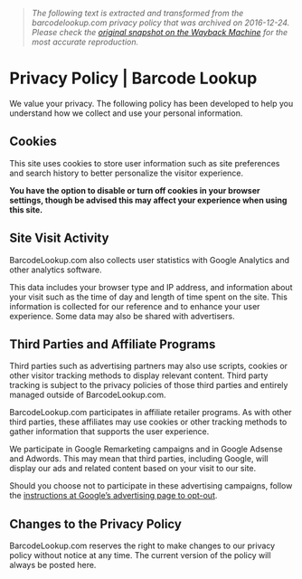 > *The following text is extracted and transformed from the barcodelookup.com privacy policy that was archived on 2016-12-24. Please check the [original snapshot on the Wayback Machine](https://web.archive.org/web/20161224063615id_/https%3A//www.barcodelookup.com/privacy-policy) for the most accurate reproduction.*

# Privacy Policy | Barcode Lookup

We value your privacy. The following policy has been developed to help you understand how we collect and use your personal information.

## Cookies

This site uses cookies to store user information such as site preferences and search history to better personalize the visitor experience.

**You have the option to disable or turn off cookies in your browser settings, though be advised this may affect your experience when using this site.**

## Site Visit Activity

BarcodeLookup.com also collects user statistics with Google Analytics and other analytics software.

This data includes your browser type and IP address, and information about your visit such as the time of day and length of time spent on the site. This information is collected for our reference and to enhance your user experience. Some data may also be shared with advertisers.

## Third Parties and Affiliate Programs

Third parties such as advertising partners may also use scripts, cookies or other visitor tracking methods to display relevant content. Third party tracking is subject to the privacy policies of those third parties and entirely managed outside of BarcodeLookup.com.

BarcodeLookup.com participates in affiliate retailer programs. As with other third parties, these affiliates may use cookies or other tracking methods to gather information that supports the user experience.

We participate in Google Remarketing campaigns and in Google Adsense and Adwords. This may mean that third parties, including Google, will display our ads and related content based on your visit to our site.

Should you choose not to participate in these advertising campaigns, follow the [instructions at Google’s advertising page to opt-out](https://www.google.com/policies/technologies/ads/).

## Changes to the Privacy Policy

BarcodeLookup.com reserves the right to make changes to our privacy policy without notice at any time. The current version of the policy will always be posted here.
